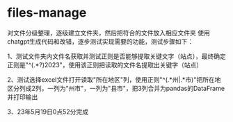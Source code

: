 # files-manage
对文件分级整理，逐级建立文件夹，然后把符合的文件放入相应文件夹
使用chatgpt生成代码和改错，逐步测试实现需要的功能，测试步骤如下：

1、测试文件夹内文件名获取并测试正则是否能够提取关键文字（站点），最终确定正则是"^(.*?)2023"，使用该正则把读取的文件名提取出关键字（站点）

2、测试选择excel文件打开读取"所在地区"列，使用正则"^(.*州|.*市)"把所在地区分列成2列，一列为"州市"，一列为"县市"，把3列合并为pandas的DataFrame并打印输出

3、23年5月19日0点52分完成
